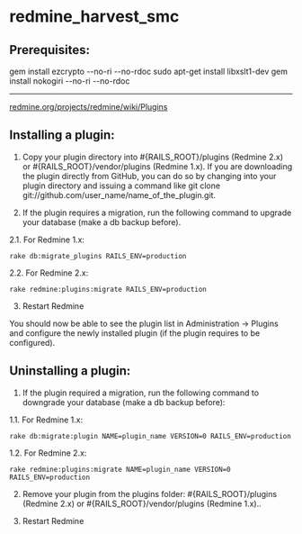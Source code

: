 # redmine_harvest_smc

## Prerequisites: 
gem install ezcrypto --no-ri --no-rdoc
sudo apt-get install libxslt1-dev
gem install nokogiri --no-ri --no-rdoc 

---

[redmine.org/projects/redmine/wiki/Plugins](http://www.redmine.org/projects/redmine/wiki/Plugins
 "redmine.org")

## Installing a plugin:

1. Copy your plugin directory into #{RAILS_ROOT}/plugins (Redmine 2.x) or #{RAILS_ROOT}/vendor/plugins (Redmine 1.x). If you are downloading the plugin directly from GitHub, you can do so by changing into your plugin directory and issuing a command like git clone git://github.com/user_name/name_of_the_plugin.git.

2. If the plugin requires a migration, run the following command to upgrade your database (make a db backup before).

2.1. For Redmine 1.x:

	rake db:migrate_plugins RAILS_ENV=production

2.2. For Redmine 2.x:

	rake redmine:plugins:migrate RAILS_ENV=production

3. Restart Redmine

You should now be able to see the plugin list in Administration -> Plugins and configure the newly installed plugin (if the plugin requires to be configured).

## Uninstalling a plugin:

1. If the plugin required a migration, run the following command to downgrade your database (make a db backup before):

1.1. For Redmine 1.x:

	rake db:migrate:plugin NAME=plugin_name VERSION=0 RAILS_ENV=production

1.2. For Redmine 2.x:

	rake redmine:plugins:migrate NAME=plugin_name VERSION=0 RAILS_ENV=production

2. Remove your plugin from the plugins folder: #{RAILS_ROOT}/plugins (Redmine 2.x) or #{RAILS_ROOT}/vendor/plugins (Redmine 1.x)..

3. Restart Redmine
